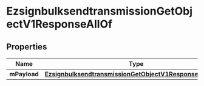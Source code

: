 

# EzsignbulksendtransmissionGetObjectV1ResponseAllOf


## Properties

Name | Type | Description | Notes
------------ | ------------- | ------------- | -------------
**mPayload** | [**EzsignbulksendtransmissionGetObjectV1ResponseMPayload**](EzsignbulksendtransmissionGetObjectV1ResponseMPayload.md) |  | 



